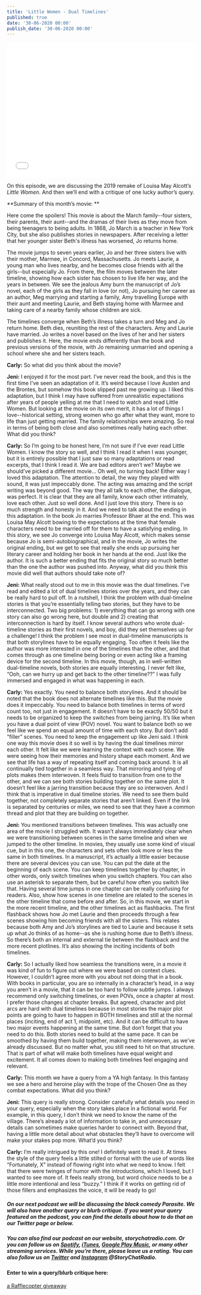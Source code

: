 ```yaml
---
title: 'Little Women - Dual Timelines'
published: true
date: '30-06-2020 00:00'
publish_date: '30-06-2020 00:00'
---
```


<iframe style="border: none" src="//html5-player.libsyn.com/embed/episode/id/14968694/height/360/theme/legacy/thumbnail/yes/direction/backward/" height="360" width="100%" scrolling="no"  allowfullscreen webkitallowfullscreen mozallowfullscreen oallowfullscreen msallowfullscreen></iframe>

On this episode, we are discussing the 2019 remake of Louisa May Alcott’s _Little Women_. And then we’ll end with a critique of one lucky author’s query. 

**Summary of this month’s movie: **

Here come the spoilers! This movie is about the March family--four sisters, their parents, their aunt--and the dramas of their lives as they move from being teenagers to being adults. In 1868, Jo March is a teacher in New York City, but she also publishes stories in newspapers. After receiving a letter that her younger sister Beth's illness has worsened, Jo returns home.

The movie jumps to seven years earlier, Jo and her three sisters live with their mother, Marmee, in Concord, Massachusetts. Jo meets Laurie, a young man who lives nearby, and he becomes close friends with all the girls--but especially Jo. From there, the film moves between the later timeline, showing how each sister has chosen to live life her way, and the years in between. We see the jealous Amy burn the manuscript of Jo’s novel, each of the girls as they fall in love (or not), Jo pursuing her career as an author, Meg marrying and starting a family, Amy travelling Europe with their aunt and meeting Laurie, and Beth staying home with Marmee and taking care of a nearby family whose children are sick. 

The timelines converge when Beth’s illness takes a turn and Meg and Jo return home. Beth dies, reuniting the rest of the characters. Amy and Laurie have married. Jo writes a novel based on the lives of her and her sisters and publishes it. Here, the movie ends differently than the book and previous versions of the movie, with Jo remaining unmarried and opening a school where she and her sisters teach. 

**Carly:** So what did you think about the movie?

**Jeni:** I enjoyed it for the most part. I’ve never read the book, and this is the first time I’ve seen an adaptation of it. It’s weird because I love Austen and the Brontes, but somehow this book slipped past me growing up. I liked this adaptation, but I think I may have suffered from unrealistic expectations after years of people yelling at me that I need to watch and read Little Women. But looking at the movie on its own merit, it has a lot of things I love--historical setting, strong women who go after what they want, more to life than just getting married. The family relationships were amazing. So real in terms of being both close and also sometimes really hating each other. What did you think? 

**Carly:** So I’m going to be honest here, I’m not sure if I’ve ever read Little Women. I know the story so well, and I think I read it when I was younger, but it is entirely possible that I just saw so many adaptations or read excerpts, that I think I read it. We are bad editors aren’t we? Maybe we should’ve picked a different movie… Oh well, no turning back! Either way I loved this adaptation. The attention to detail, the way they played with sound, it was just impeccably done. The acting was amazing and the script writing was beyond good. The way they all talk to each other, the dialogue, was perfect. It is clear that they are all family, know each other intimately, love each other. Just so well done. And I just love this story. There is so much strength and honesty in it. And we need to talk about the ending in this adaptation. In the book Jo marries Professor Bhaer at the end. This was Louisa May Alcott bowing to the expectations at the time that female characters need to be married off for them to have a satisfying ending. In this story, we see Jo converge into Louisa May Alcott, which makes sense because Jo is semi-autobiographical, and in the movie, Jo writes the original ending, but we get to see that really she ends up pursuing her literary career and holding her book in her hands at the end. Just like the author. It is such a better ending that fits the original story so much better than the one the author was pushed into. Anyway, what did you think this movie did well that authors should take note of?

**Jeni:** What really stood out to me in this movie was the dual timelines. I’ve read and edited a lot of dual timelines stories over the years, and they can be really hard to pull off. In a nutshell, I think the problem with dual-timeline stories is that you’re essentially telling two stories, but they have to be interconnected. Two big problems: 1) everything that can go wrong with one story can also go wrong here, but double and 2) creating that interconnection is hard by itself. I know several authors who wrote dual-timeline stories as their first novels, and boy, did they set themselves up for a challenge! I think the problem I see most in dual-timeline manuscripts is that both storylines have to be equally engaging. Too often it feels like the author was more interested in one of the timelines than the other, and that comes through as one timeline being boring or even acting like a framing device for the second timeline. In this movie, though, as in well-written dual-timeline novels, both stories are equally interesting. I never felt like, “Ooh, can we hurry up and get back to the other timeline??” I was fully immersed and engaged in what was happening in each. 

**Carly:** Yes exactly. You need to balance both storylines. And it should be noted that the book does not alternate timelines like this. But the movie does it impeccably. You need to balance both timelines in terms of word count too, not just in engagement. It doesn’t have to be exactly 50/50 but it needs to be organized to keep the switches from being jarring. It’s like when you have a dual point of view (POV) novel. You want to balance both so we feel like we spend an equal amount of time with each story. But don’t add “filler” scenes. You need to keep the engagement up like Jeni said. I think one way this movie does it so well is by having the dual timelines mirror each other. It felt like we were learning the context with each scene. We were seeing how their memories and history shape each moment. And we see that life has a way of repeating itself and coming back around. It is all continually tied together in a seamless way. That mirroring and tying of plots makes them interwoven. It feels fluid to transition from one to the other, and we can see both stories building together on the same plot. It doesn’t feel like a jarring transition because they are so interwoven. And I think that is imperative in dual timeline stories. We need to see them build together, not completely separate stories that aren’t linked. Even if the link is separated by centuries or miles, we need to see that they have a common thread and plot that they are building on together.

**Jeni:** You mentioned transitions between timelines. This was actually one area of the movie I struggled with. It wasn’t always immediately clear when we were transitioning between scenes in the same timeline and when we jumped to the other timeline. In movies, they usually use some kind of visual cue, but in this one, the characters and sets often look more or less the same in both timelines. In a manuscript, it’s actually a little easier because there are several devices you can use. You can put the date at the beginning of each scene. You can keep timelines together by chapter, in other words, only switch timelines when you switch chapters.  You can also use an asterisk to separate them, but be careful how often you switch like that. Having several time jumps in one chapter can be really confusing for readers. Also, show how scenes in one timeline are related to the scenes in the other timeline that come before and after. So, in this movie, we start in the more recent timeline, and the other timelines act as flashbacks. The first flashback shows how Jo met Laurie and then proceeds through a few scenes showing him becoming friends with all the sisters. This relates because both Amy and Jo’s storylines are tied to Laurie and because it sets up what Jo thinks of as home--as she is rushing home due to Beth’s illness. So there’s both an internal and external tie between the flashback and the more recent plotlines. It’s also showing the inciting incidents of both timelines. 

**Carly:** So I actually liked how seamless the transitions were, in a movie it was kind of fun to figure out where we were based on context clues. However, I couldn’t agree more with you about not doing that in a book. With books in particular, you are so internally in a character’s head, in a way you aren’t in a movie, that it can be too hard to follow subtle jumps. I always recommend only switching timelines, or even POVs, once a chapter at most. I prefer those changes at chapter breaks. But agreed, character and plot arcs are hard with dual timelines because in most stories the major plot points are going to have to happen in BOTH timelines and still at the normal places (inciting, end of act 1, midpoint, etc). And it can be difficult to have two major events happening at the same time. But don’t forget that you need to do this. Both stories need to build at the same pace. It can be smoothed by having them build together, making them interwoven, as we’ve already discussed. But no matter what, you still need to hit on that structure. That is part of what will make both timelines have equal weight and excitement. It all comes down to making both timelines feel engaging and relevant. 

**Carly:** This month we have a query from a YA high fantasy. In this fantasy we see a hero and heroine play with the trope of the Chosen One as they combat expectations. What did you think? 

**Jeni:** This query is really strong. Consider carefully what details you need in your query, especially when the story takes place in a fictional world. For example, in this query, I don’t think we need to know the name of the village. There’s already a lot of information to take in, and unnecessary details can sometimes make queries harder to connect with. Beyond that, having a little more detail about what obstacles they’ll have to overcome will make your stakes pop more. What’d you think?

**Carly:** I’m really intrigued by this one! I definitely want to read it. At times the style of the query feels a little stilted or formal with the use of words like “Fortunately, X” instead of flowing right into what we need to know. I felt that there were twinges of humor with the introductions, which I loved, but I wanted to see more of. It feels really strong, but word choice needs to be a little more intentional and less “buzzy.” I think if it works on getting rid of those fillers and emphasizes the voice, it will be ready to go!

##### On our next podcast we will be discussing the black comedy _Parasite_. We will also have another query or blurb critique. If you want your query featured on the podcast, you can find the details about how to do that on our Twitter page or below. 

##### You can also find our podcast on our website, storychatradio.com. Or you can follow us on [Spotify](https://open.spotify.com/show/3o7zYGOeJMHfKFdCrhlILb?target=_blank), [iTunes](https://podcasts.apple.com/us/podcast/story-chat-radio/id1483688097?target=_blank), [Google Play Music](https://play.google.com/music/m/Ig4hfs2ujhxenoikqvovs6hgtlu?target=_blank), or many other streaming services. While you’re there, please leave us a rating. You can also follow us on [Twitter](http://www.twitter.com/storychatradio?target=_blank) and [Instagram](http://www.instagram.com/storychatradio?target=_blank) @StoryChatRadio.

#### Enter to win a query/blurb critique here:

<a class="rcptr" href="http://www.rafflecopter.com/rafl/display/aed251ca6/" rel="nofollow" data-raflid="aed251ca6" data-theme="classic" data-template="" id="rcwidget_i6rwax4x">a Rafflecopter giveaway</a>
<script src="https://widget-prime.rafflecopter.com/launch.js"></script>